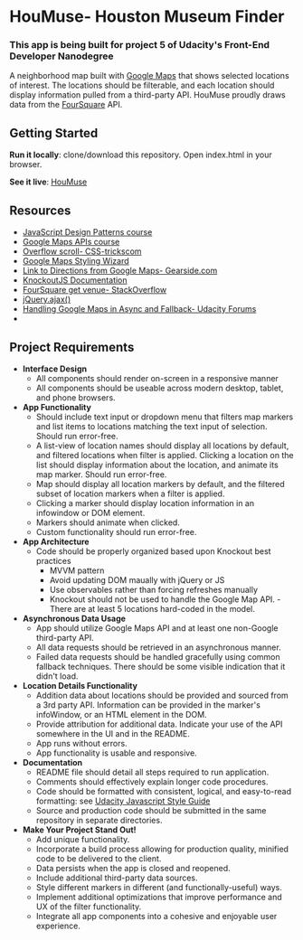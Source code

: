 # HouMuse- Houston Museum Finder
### This app is being built for project 5 of Udacity's Front-End Developer Nanodegree
A neighborhood map built with [Google Maps](https://developers.google.com/maps/documentation/) that shows selected locations of interest. The locations should be filterable, and each location should display information pulled from a third-party API. HouMuse proudly draws data from the [FourSquare](https://developer.foursquare.com/overview/) API. 
## Getting Started
**Run it locally**: clone/download this repository. Open index.html in your browser.

**See it live**: [HouMuse](http://baker-natalie.github.io/houmuse)

## Resources
- [JavaScript Design Patterns course](https://www.udacity.com/course/javascript-design-patterns--ud989)
- [Google Maps APIs course](https://www.udacity.com/course/google-maps-apis--ud864)
- [Overflow scroll- CSS-trickscom](http://www.css-tricks.com/topic/why-no-scroll-bar-when-using-a-div-within-a-div/)
- [Google Maps Styling Wizard](http://googlemaps.github.io/js-samples/styledmaps/wizard/index.html)
- [Link to Directions from Google Maps- Gearside.com](https://gearside.com/easily-link-to-locations-and-directions-using-the-new-google-maps/)
- [KnockoutJS Documentation](http://http://knockoutjs.com/documentation/introduction.html)
- [FourSquare get venue- StackOverflow](http://stackoverflow.com/questions/9090743/foursquare-getting-and-displaying-venues-in-browser)
- [jQuery.ajax()](http://api.jquery.com/jquery.ajax/)
- [Handling Google Maps in Async and Fallback- Udacity Forums](https://discussions.udacity.com/t/handling-google-maps-in-async-and-fallback/34282)
- 

## Project Requirements
- **Interface Design**
  - All components should render on-screen in a responsive manner
  - All components should be useable across modern desktop, tablet, and phone browsers.
- **App Functionality**
  - Should include text input or dropdown menu that filters map markers and list items to locations matching the text input of selection. Should run error-free.
  - A list-view of location names should display all locations by default, and filtered locations when filter is applied. Clicking a location on the list should display information about the location, and animate its map marker. Should run error-free.
  - Map should display all location markers by default, and the filtered subset of location markers when a filter is applied.
  - Clicking a marker should display location information in an infowindow or DOM element.
  - Markers should animate when clicked.
  - Custom functionality should run error-free.
- **App Architecture**
  - Code should be properly organized based upon Knockout best practices
    - MVVM pattern
    - Avoid updating DOM maually with jQuery or JS
    - Use observables rather than forcing refreshes manually
    - Knockout should not be used to handle the Google Map API.
  -There are at least 5 locations hard-coded in the model.
- **Asynchronous Data Usage**
  - App should utilize Google Maps API and at least one non-Google third-party API.
  - All data requests should be retrieved in an asynchronous manner.
  - Failed data requests should be handled gracefully using common fallback techniques. There should be some visible indication that it didn't load.
- **Location Details Functionality**
  - Addition data about locations should be provided and sourced from a 3rd party API. Information can be provided in the marker's infoWindow, or an HTML element in the DOM.
  - Provide attribution for additional data. Indicate your use of the API somewhere in the UI and in the README.
  - App runs without errors.
  - App functionality is usable and responsive.
- **Documentation**
  - README file should detail all steps required to run application.
  - Comments should effectively explain longer code procedures.
  - Code should be formatted with consistent, logical, and easy-to-read formatting: see [Udacity Javascript Style Guide](http://udacity.github.io/frontend-nanodegree-styleguide/javascript.html)
  - Source and production code should be submitted in the same repository in separate directories.
- **Make Your Project Stand Out!**
  - Add unique functionality.
  - Incorporate a build process allowing for production quality, minified code to be delivered to the client.
  - Data persists when the app is closed and reopened.
  - Include additional third-party data sources.
  - Style different markers in different (and functionally-useful) ways.
  - Implement additional optimizations that improve performance and UX of the filter functionality.
  - Integrate all app components into a cohesive and enjoyable user experience.
